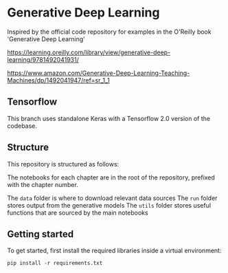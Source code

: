 # Generative Deep Learning

Inspired by the official code repository for examples in the O'Reilly book 'Generative Deep Learning'

https://learning.oreilly.com/library/view/generative-deep-learning/9781492041931/

https://www.amazon.com/Generative-Deep-Learning-Teaching-Machines/dp/1492041947/ref=sr_1_1

## Tensorflow

This branch uses standalone Keras with a Tensorflow 2.0 version of the codebase.

## Structure

This repository is structured as follows:

The notebooks for each chapter are in the root of the repository, prefixed with the chapter number.

The `data` folder is where to download relevant data sources
The `run` folder stores output from the generative models
The `utils` folder stores useful functions that are sourced by the main notebooks

## Getting started

To get started, first install the required libraries inside a virtual environment:

`pip install -r requirements.txt`
 



